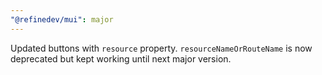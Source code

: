 ```yaml
---
"@refinedev/mui": major
---
```


Updated buttons with `resource` property. `resourceNameOrRouteName` is now deprecated but kept working until next major version.
